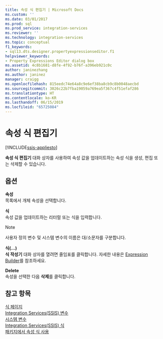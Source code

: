 ```yaml
---
title: 속성 식 편집기 | Microsoft Docs
ms.custom: ''
ms.date: 03/01/2017
ms.prod: sql
ms.prod_service: integration-services
ms.reviewer: ''
ms.technology: integration-services
ms.topic: conceptual
f1_keywords:
- sql13.dts.designer.propertyexpressionseditor.f1
helpviewer_keywords:
- Property Expressions Editor dialog box
ms.assetid: 4c8b1681-d8fe-4f92-b76f-a396eb921c0c
author: janinezhang
ms.author: janinez
manager: craigg
ms.openlocfilehash: 815eedc74e64a8c9e6ef38ba8cb9c8b0048aecbd
ms.sourcegitcommit: 3026c22b7fba19059a769ea5f367c4f51efaf286
ms.translationtype: HT
ms.contentlocale: ko-KR
ms.lasthandoff: 06/15/2019
ms.locfileid: "65725084"
---
```

# <a name="property-expressions-editor"></a>속성 식 편집기

[!INCLUDE[ssis-appliesto](../../includes/ssis-appliesto-ssvrpluslinux-asdb-asdw-xxx.md)]


  **속성 식 편집기** 대화 상자를 사용하여 속성 값을 업데이트하는 속성 식을 생성, 편집 또는 삭제할 수 있습니다.  
  
## <a name="options"></a>옵션  
 **속성**  
 목록에서 개체 속성을 선택합니다.  
  
 **식**  
 속성 값을 업데이트하는 리터럴 또는 식을 입력합니다.  
  
> [!NOTE]  
>  사용자 정의 변수 및 시스템 변수의 이름은 대/소문자를 구분합니다.  
  
 **식(...)**  
 **식 작성기** 대화 상자를 열려면 줄임표를 클릭합니다. 자세한 내용은 [Expression Builder](../../integration-services/expressions/expression-builder.md)를 참조하세요.  
  
 **Delete**  
 속성을 선택한 다음 **삭제**를 클릭합니다.  
  
## <a name="see-also"></a>참고 항목  
 [식 페이지](../../integration-services/expressions/expressions-page.md)   
 [Integration Services&#40;SSIS&#41; 변수](../../integration-services/integration-services-ssis-variables.md)   
 [시스템 변수](../../integration-services/system-variables.md)   
 [Integration Services&#40;SSIS&#41; 식](../../integration-services/expressions/integration-services-ssis-expressions.md)   
 [패키지에서 속성 식 사용](../../integration-services/expressions/use-property-expressions-in-packages.md)  
  
  

